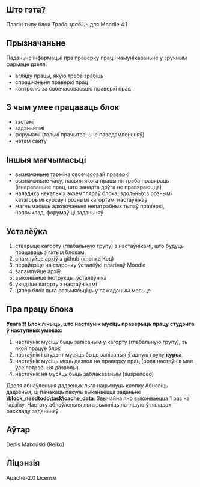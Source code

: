 ## Што гэта?

Плагін тыпу блок *Трэба зрабіць* для Moodle 4.1

## Прызначэньне

Паданьне інфармацыі пра праверку прац і камунікаваньне у зручным фармаце дзеля:

- агляду працы, якую трэба зрабіць
- спрашчэньня праверкі прац
- кантролю за своечасовасьцю праверкі прац

## З чым умее працаваць блок

- тэстамі
- заданьнямі
- форумамі (толькі прачытваньне паведамленьняў)
- чатам сайту

## Іншыя магчымасьці

- вызначэньне тэрміна своечасовай праверкі 
- вызначэньне часу, пасьля якога працы ня трэба правяраць (ігнараваньне прац, што занадта доўга не правяраюцца)
- наладчка некалькіх экземпляраў блока, здольных з рознымі катэгорымі курсаў і рознымі кагортамі настаўнікаў
- магчымасьць адключэньня непатрэбных тыпаў праверкі, напрыклад, форумаў ці заданьняў

## Усталёўка

1. стварыце кагорту (глабальную групу) з настаўнікамі, што будуць працаваць з гэтым блокам.
2. спампуйце архіў з github (кнопка Код)
3. перайдзіце на старонку ўсталёўкі плагінаў Moodle
4. запампуйце архіў
5. выконвайце інструкцыі ўсталёўніка
6. увядзіце кагорту з настаўнікамі
7. цяпер блок льга разьмясьціць у пажаданым месьце

## Пра працу блока

**Увага!!! Блок лічыць, што настаўнік мусіць праверыць працу студэнта ў наступных умовах:**

1. настаўнік мусіць быць запісаным у кагорту (глабальную групу), зь якой працуе блок
2. настаўнік і студэнт мусяць быць запісаныя ў адную групу **курса**
3. настаўнік мусіць мець дазвол на праверку прац (роля настаўнік мае ўсе патрэбныя дазволы)
4. настаўнік ня мусяць быць заблакаваным (suspended)

Дзеля абнаўленьня дадзеных льга нацьснуць кнопку Абнавіць дадзеныя, ці пачакаць пакуль выканаецца заданьне **\block_needtodo\task\cache_data**. Звычайна яно выконваецца 1 раз на гадзіну. Частату абнаўленьня льга зьмяніць на іншую ў наладах раскладу заданьняў.

## Аўтар

Denis Makouski (Reiko)

## Ліцэнзія

Apache-2.0 License

